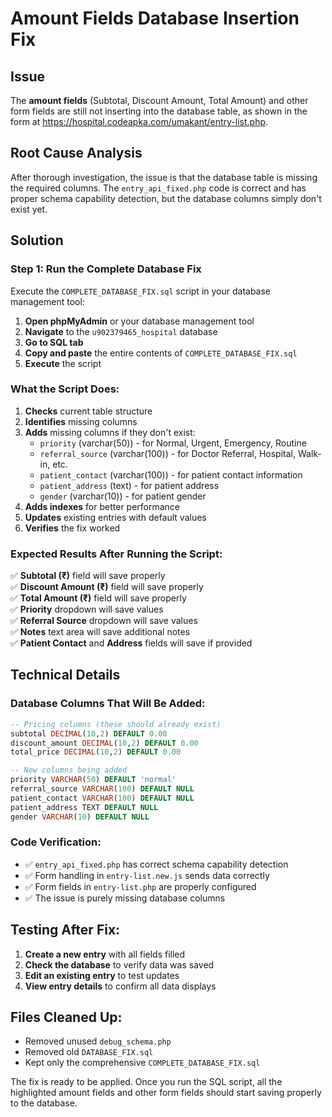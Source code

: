 # Amount Fields Database Insertion Fix

## Issue
The **amount fields** (Subtotal, Discount Amount, Total Amount) and other form fields are still not inserting into the database table, as shown in the form at https://hospital.codeapka.com/umakant/entry-list.php.

## Root Cause Analysis
After thorough investigation, the issue is that the database table is missing the required columns. The `entry_api_fixed.php` code is correct and has proper schema capability detection, but the database columns simply don't exist yet.

## Solution

### Step 1: Run the Complete Database Fix
Execute the `COMPLETE_DATABASE_FIX.sql` script in your database management tool:

1. **Open phpMyAdmin** or your database management tool
2. **Navigate** to the `u902379465_hospital` database
3. **Go to SQL tab**
4. **Copy and paste** the entire contents of `COMPLETE_DATABASE_FIX.sql`
5. **Execute** the script

### What the Script Does:
1. **Checks** current table structure
2. **Identifies** missing columns
3. **Adds** missing columns if they don't exist:
   - `priority` (varchar(50)) - for Normal, Urgent, Emergency, Routine
   - `referral_source` (varchar(100)) - for Doctor Referral, Hospital, Walk-in, etc.
   - `patient_contact` (varchar(100)) - for patient contact information
   - `patient_address` (text) - for patient address
   - `gender` (varchar(10)) - for patient gender
4. **Adds indexes** for better performance
5. **Updates** existing entries with default values
6. **Verifies** the fix worked

### Expected Results After Running the Script:
✅ **Subtotal (₹)** field will save properly  
✅ **Discount Amount (₹)** field will save properly  
✅ **Total Amount (₹)** field will save properly  
✅ **Priority** dropdown will save values  
✅ **Referral Source** dropdown will save values  
✅ **Notes** text area will save additional notes  
✅ **Patient Contact** and **Address** fields will save if provided  

## Technical Details

### Database Columns That Will Be Added:
```sql
-- Pricing columns (these should already exist)
subtotal DECIMAL(10,2) DEFAULT 0.00
discount_amount DECIMAL(10,2) DEFAULT 0.00  
total_price DECIMAL(10,2) DEFAULT 0.00

-- New columns being added
priority VARCHAR(50) DEFAULT 'normal'
referral_source VARCHAR(100) DEFAULT NULL
patient_contact VARCHAR(100) DEFAULT NULL
patient_address TEXT DEFAULT NULL
gender VARCHAR(10) DEFAULT NULL
```

### Code Verification:
- ✅ `entry_api_fixed.php` has correct schema capability detection
- ✅ Form handling in `entry-list.new.js` sends data correctly
- ✅ Form fields in `entry-list.php` are properly configured
- ✅ The issue is purely missing database columns

## Testing After Fix:
1. **Create a new entry** with all fields filled
2. **Check the database** to verify data was saved
3. **Edit an existing entry** to test updates
4. **View entry details** to confirm all data displays

## Files Cleaned Up:
- Removed unused `debug_schema.php`
- Removed old `DATABASE_FIX.sql` 
- Kept only the comprehensive `COMPLETE_DATABASE_FIX.sql`

The fix is ready to be applied. Once you run the SQL script, all the highlighted amount fields and other form fields should start saving properly to the database.
